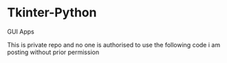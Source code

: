 # Tkinter-Python
GUI Apps

This is private repo and no one is authorised to use the following code i am posting without prior permission
